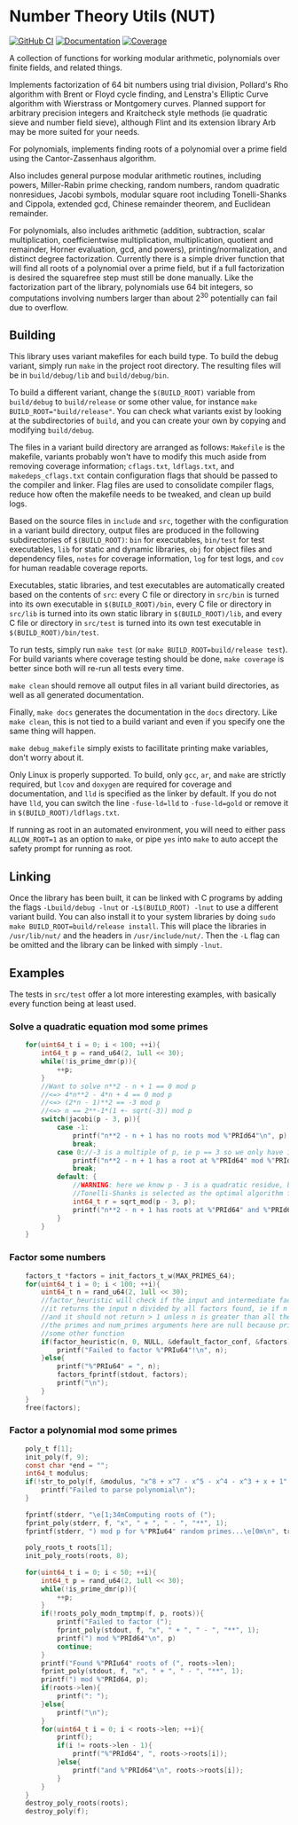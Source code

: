 # Number Theory Utils (NUT)

[![GitHub CI](https://github.com/hacatu/Number-Theory-Utils/actions/workflows/cov_and_docs.yml/badge.svg)](https://github.com/hacatu/Number-Theory-Utils/actions/workflows/cov_and_docs.yml)
[![Documentation](https://img.shields.io/badge/-documentation-gray)](https://hacatu.github.io/Number-Theory-Utils/docs)
[![Coverage](https://hacatu.github.io/Number-Theory-Utils/coverage.svg)](https://hacatu.github.io/Number-Theory-Utils/cov)

A collection of functions for working modular arithmetic, polynomials over finite fields, and related things.

Implements factorization of 64 bit numbers using trial division, Pollard's Rho algorithm with Brent or Floyd
cycle finding, and Lenstra's Elliptic Curve algorithm with Wierstrass or Montgomery curves.  Planned support
for arbitrary precision integers and Kraitcheck style methods (ie quadratic sieve and number field sieve),
although Flint and its extension library Arb may be more suited for your needs.

For polynomials, implements finding roots of a polynomial over a prime field using the Cantor-Zassenhaus algorithm.

Also includes general purpose modular arithmetic routines, including powers, Miller-Rabin prime checking,
random numbers, random quadratic nonresidues, Jacobi symbols, modular square root including Tonelli-Shanks
and Cippola, extended gcd, Chinese remainder theorem, and Euclidean remainder.

For polynomials, also includes arithmetic (addition, subtraction, scalar multiplication, coefficientwise multiplication,
multiplication, quotient and remainder, Horner evaluation, gcd, and powers), printing/normalization,
and distinct degree factorization.  Currently there is a simple driver function that will find all roots
of a polynomial over a prime field, but if a full factorization is desired the squarefree step must still be done manually.
Like the factorization part of the library, polynomials use 64 bit integers, so computations involving numbers larger than
about 2<sup>30</sup> potentially can fail due to overflow.

## Building

This library uses variant makefiles for each build type.  To build the debug variant, simply run `make`
in the project root directory.  The resulting files will be in `build/debug/lib` and `build/debug/bin`.

To build a different variant, change the `$(BUILD_ROOT)` variable from `build/debug` to `build/release`
or some other value, for instance `make BUILD_ROOT="build/release"`.  You can check what variants exist
by looking at the subdirectories of `build`, and you can create your own by copying and modifying `build/debug`.

The files in a variant build directory are arranged as follows: `Makefile` is the makefile, variants
probably won't have to modify this much aside from removing coverage information; `cflags.txt`,
`ldflags.txt`, and `makedeps_cflags.txt` contain configuration flags that should be passed to the compiler
and linker.  Flag files are used to consolidate compiler flags, reduce how often the makefile needs to be
tweaked, and clean up build logs.

Based on the source files in `include` and `src`, together with the configuration in a variant build directory,
output files are produced in the following subdirectories of `$(BUILD_ROOT)`: `bin` for executables, `bin/test`
for test executables, `lib` for static and dynamic libraries, `obj` for object files and dependency files,
`notes` for coverage information, `log` for test logs, and `cov` for human readable coverage reports.

Executables, static libraries, and test executables are automatically created based on the contents of `src`:
every C file or directory in `src/bin` is turned into its own executable in `$(BUILD_ROOT)/bin`, every C file
or directory in `src/lib` is turned into its own static library in `$(BUILD_ROOT)/lib`, and every C file or
directory in `src/test` is turned into its own test executable in `$(BUILD_ROOT)/bin/test`.

To run tests, simply run `make test` (or `make BUILD_ROOT=build/release test`).  For build variants where
coverage testing should be done, `make coverage` is better since both will re-run all tests every time.

`make clean` should remove all output files in all variant build directories, as well as all generated
documentation.

Finally, `make docs` generates the documentation in the `docs` directory.  Like `make clean`, this is not
tied to a build variant and even if you specify one the same thing will happen.

`make debug_makefile` simply exists to facillitate printing make variables, don't worry about it.

Only Linux is properly supported.  To build, only `gcc`, `ar`, and `make` are strictly required, but `lcov`
and `doxygen` are required for coverage and documentation, and `lld` is specified as the linker by default.
If you do not have `lld`, you can switch the line `-fuse-ld=lld` to `-fuse-ld=gold` or remove it in
`$(BUILD_ROOT)/ldflags.txt`.

If running as root in an automated environment, you will need to either pass `ALLOW_ROOT=1` as an option to
`make`, or pipe `yes` into `make` to auto accept the safety prompt for running as root.

## Linking
Once the library has been built, it can be linked with C programs by adding the flags `-Lbuild/debug -lnut`
or `-L$(BUILD_ROOT) -lnut` to use a different variant build.  You can also install
it to your system libraries by doing `sudo make BUILD_ROOT=build/release install`.
This will place the libraries in `/usr/lib/nut/` and the headers in `/usr/include/nut/`.
Then the `-L` flag can be omitted and the library can be linked with simply `-lnut`.

## Examples

The tests in `src/test` offer a lot more interesting examples, with basically every function being at least used.

### Solve a quadratic equation mod some primes
```C
	for(uint64_t i = 0; i < 100; ++i){
		int64_t p = rand_u64(2, 1ull << 30);
		while(!is_prime_dmr(p)){
			++p;
		}
		//Want to solve n**2 - n + 1 == 0 mod p
		//<=> 4*n**2 - 4*n + 4 == 0 mod p
		//<=> (2*n - 1)**2 == -3 mod p
		//<=> n == 2**-1*(1 +- sqrt(-3)) mod p
		switch(jacobi(p - 3, p)){
			case -1:
				printf("n**2 - n + 1 has no roots mod %"PRId64"\n", p);
				break;
			case 0://-3 is a multiple of p, ie p == 3 so we only have 1 solution
				printf("n**2 - n + 1 has a root at %"PRId64" mod %"PRId64"\n", (p + 1)/2, p);
				break;
			default: {
				//WARNING: here we know p - 3 is a quadratic residue, but sqrt_mod does not check this and thus if a nonresidue is given and
				//Tonelli-Shanks is selected as the optimal algorithm for this p, this would be an infinite loop
				int64_t r = sqrt_mod(p - 3, p);
				printf("n**2 - n + 1 has roots at %"PRId64" and %"PRId64" mod %"PRId64"\n", mod((p + 1)/2*(1 + r), p), mod((p + 1)/2*(1 - r), p), p);
			}
		}
	}
```

### Factor some numbers
```C
	factors_t *factors = init_factors_t_w(MAX_PRIMES_64);
	for(uint64_t i = 0; i < 100; ++i){
		uint64_t n = rand_u64(2, 1ull << 30);
		//factor_heuristic will check if the input and intermediate factors are prime
		//it returns the input n divided by all factors found, ie if n is factored completely it returns 1,
		//and it should not return > 1 unless n is greater than all the *_max fields in factor_conf and composite.
		//the primes and num_primes arguments here are null because primes for trial division must be generated by
		//some other function
		if(factor_heuristic(n, 0, NULL, &default_factor_conf, &factors) != 1){
			printf("Failed to factor %"PRIu64"!\n", n);
		}else{
			printf("%"PRIu64" = ", n);
			factors_fprintf(stdout, factors);
			printf("\n");
		}
	}
	free(factors);
```

### Factor a polynomial mod some primes
```C
	poly_t f[1];
	init_poly(f, 9);
	const char *end = "";
	int64_t modulus;
	if(!str_to_poly(f, &modulus, "x^8 + x^7 - x^5 - x^4 - x^3 + x + 1", &end) || *end){
		printf("Failed to parse polynomial\n");
	}
	
	fprintf(stderr, "\e[1;34mComputing roots of (");
	fprint_poly(stderr, f, "x", " + ", " - ", "**", 1);
	fprintf(stderr, ") mod p for %"PRIu64" random primes...\e[0m\n", trials);
	
	poly_roots_t roots[1];
	init_poly_roots(roots, 8);
	
	for(uint64_t i = 0; i < 50; ++i){
		int64_t p = rand_u64(2, 1ull << 30);
		while(!is_prime_dmr(p)){
			++p;
		}
		if(!roots_poly_modn_tmptmp(f, p, roots)){
			printf("Failed to factor (");
			fprint_poly(stdout, f, "x", " + ", " - ", "**", 1);
			printf(") mod %"PRId64"\n", p)
			continue;
		}
		printf("Found %"PRIu64" roots of (", roots->len);
		fprint_poly(stdout, f, "x", " + ", " - ", "**", 1);
		printf(") mod %"PRId64, p);
		if(roots->len){
			printf(": ");
		}else{
			printf("\n");
		}
		for(uint64_t i = 0; i < roots->len; ++i){
			printf();
			if(i != roots->len - 1){
				printf("%"PRId64", ", roots->roots[i]);
			}else{
				printf("and %"PRId64"\n", roots->roots[i]);
			}
		}
	}
	destroy_poly_roots(roots);
	destroy_poly(f);
```

